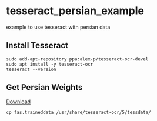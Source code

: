 # tesseract_persian_example
example to use tesseract with persian data

## Install Tesseract

```
sudo add-apt-repository ppa:alex-p/tesseract-ocr-devel
sudo apt install -y tesseract-ocr
tesseract --version
```

## Get Persian Weights

[Download](https://github.com/tesseract-ocr/tessdata/blob/main/fas.traineddata)

```
cp fas.traineddata /usr/share/tesseract-ocr/5/tessdata/
```

